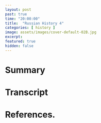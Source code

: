 ```yaml
---
layout: post
past: true
time: "20:00:00"
title:  "Russian History 4"
categories: [ history ]
image: assets/images/cover-default-02B.jpg
excerpt: 
featured: true
hidden: false
---
```


<!-- # Title brainstorm

 -->

<!-- # Exerpt

-->

# Summary

# Transcript

# References.
